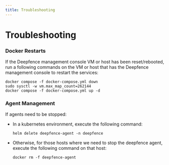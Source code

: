 ```yaml
---
title: Troubleshooting
---
```


# Troubleshooting

### Docker Restarts

If the Deepfence management console VM or host has been reset/rebooted, run a following commands on the VM or host that has the Deepfence management console to restart the services:

```
docker compose -f docker-compose.yml down
sudo sysctl -w vm.max_map_count=262144
docker compose -f docker-compose.yml up -d
```

### Agent Management

If agents need to be stopped:

 * In a kubernetes environment, execute the following command:

   ```
   helm delete deepfence-agent -n deepfence
   ```

 * Otherwise, for those hosts where we need to stop the deepfence agent, execute the following command on that host:

   ```
   docker rm -f deepfence-agent
   ```